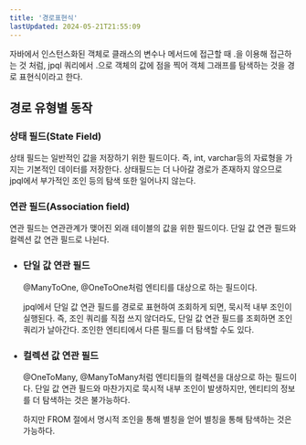 ```yaml
---
title: '경로표현식'
lastUpdated: 2024-05-21T21:55:09
---
```


자바에서 인스턴스화된 객체로 클래스의 변수나 메서드에 접근할 때 .을 이용해 접근하는 것 처럼, jpql 쿼리에서 .으로 객체의 값에 점을 찍어 객체 그래프를 탐색하는 것을 경로 표현식이라고 한다.

## 경로 유형별 동작

### 상태 필드(State Field)
상태 필드는 일반적인 값을 저장하기 위한 필드이다. 즉, int, varchar등의 자료형을 가지는 기본적인 데이터를 저장한다. 상태필드는 더 나아갈 경로가 존재하지 않으므로 jpql에서 부가적인 조인 등의 탐색 또한 일어나지 않는다.

### 연관 필드(Association field)
연관 필드는 연관관계가 맺어진 외래 테이블의 값을 위한 필드이다. 단일 값 연관 필드와 컬렉션 값 연관 필드로 나뉜다.

- ### 단일 값 연관 필드
    <p>@ManyToOne, @OneToOne처럼 엔티티를 대상으로 하는 필드이다.</p>
    <p>jpql에서 단일 값 연관 필드를 경로로 표현하여 조회하게 되면, 묵시적 내부 조인이 실행된다. 즉, 조인 쿼리를 직접 쓰지 않더라도, 단일 값 연관 필드를 조회하면 조인 쿼리가 날아간다. 조인한 엔티티에서 다른 필드를 더 탐색할 수도 있다.</p>

- ### 컬렉션 값 연관 필드
    <p>@OneToMany, @ManyToMany처럼 엔티티들의 컬렉션을 대상으로 하는 필드이다. 단일 값 연관 필드와 마찬가지로 묵시적 내부 조인이 발생하지만, 엔티티의 정보를 더 탐색하는 것은 불가능하다.</p>
    <p>하지만 FROM 절에서 명시적 조인을 통해 별칭을 얻어 별칭을 통해 탐색하는 것은 가능하다.</p>